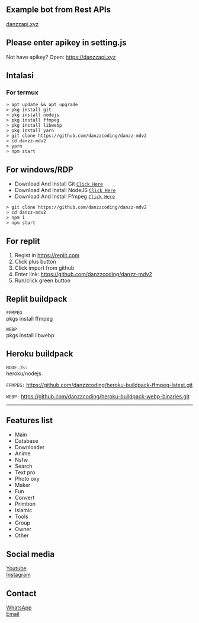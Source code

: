 

## Example bot from Rest APIs
<a href="https://danzzapi.xyz">danzzapi.xyz</a>

## Please enter apikey in setting.js
Not have apikey? Open: https://danzzapi.xyz

## Intalasi
### For termux

```
> apt update && apt upgrade
> pkg install git
> pkg install nodejs
> pkg install ffmpeg
> pkg install libwebp
> pkg install yarn
> git clone https://github.com/danzzcoding/danzz-mdv2
> cd danzz-mdv2
> yarn
> npm start
```

## For windows/RDP

* Download And Install Git [`Click Here`](https://git-scm.com/downloads)
* Download And Install NodeJS [`Click Here`](https://nodejs.org/en/download)
* Download And Install Ffmpeg [`Click Here`](https://ffmpeg.org/download.html)

```
> git clone https://github.com/danzzcoding/danzz-mdv2
> cd danzz-mdv2
> npm i
> npm start
```

## For replit
1. Regist in https://replit.com
2. Click plus button
3. Click import from github
4. Enter link: https://github.com/danzzcoding/danzz-mdv2
5. Run/click green button

## Replit buildpack
```FFMPEG```<br>
pkgs install ffmpeg

```WEBP```<br>
pkgs install libwebp

## Heroku buildpack
```NODE.JS:```<br>
heroku/nodejs

```FFMPEG:```
https://github.com/danzzcoding/heroku-buildpack-ffmpeg-latest.git

```WEBP:```
https://github.com/danzzcoding/heroku-buildpack-webp-binaries.git

---------

## Features list
* Main
* Database
* Downloader
* Anime
* Nsfw
* Search
* Text pro
* Photo oxy
* Maker
* Fun
* Convert
* Primbon
* Islamic
* Tools
* Group
* Owner
* Other

## Social media
<a href="https://youtube.com/c/DanzzCoding">Youtube</a><br>
<a href="https://instagram.com/danzzcoding">Instagram</a><br>

## Contact
<a href="https://wa.me/6289512545999">WhatsApp</a><br>
<a href="mailto:danzzcoding@gmail.com">Email</a>
